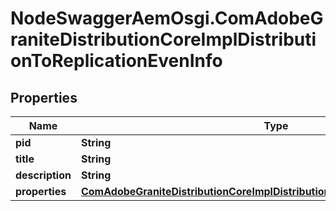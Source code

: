 # NodeSwaggerAemOsgi.ComAdobeGraniteDistributionCoreImplDistributionToReplicationEvenInfo

## Properties

Name | Type | Description | Notes
------------ | ------------- | ------------- | -------------
**pid** | **String** |  | [optional] 
**title** | **String** |  | [optional] 
**description** | **String** |  | [optional] 
**properties** | [**ComAdobeGraniteDistributionCoreImplDistributionToReplicationEvenProperties**](ComAdobeGraniteDistributionCoreImplDistributionToReplicationEvenProperties.md) |  | [optional] 


